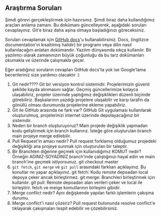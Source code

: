 ## Araştırma Soruları

Şimdi görevi gerçekleştirmek için hazırsınız. Şimdi biraz daha kullandığımız araçları anlama zamanı. Bu dokümanı güncelleyerek, aşağıdaki soruları cevaplayınız. Git'e biraz daha aşina olmaya başladığınızı göreceksiniz. 

Soruları cevaplamak için [GitHub docs](https://docs.github.com/en)'u kullanabilirsiniz. Docs, (ingilizce documentation'ın kısaltılmış halidir) bir programı veya dilin nasıl kullanılacağını anlatan dokümandır. Yazılım dünyasında sıkça kullanılır. Bir yazılımcı olarak zamanınızın büyük çoğunluğu da bu tarz dokümanları okumakla ve üzerinde çalışmakla geçer.

Eğer aradığınız soruların cevapları GitHub docs'ta yok ise Google'lama becerileriniz size yardımcı olacaktır :)

1. Git nedir????
Git bir versiyon kontrol sistemidir. Projelerimizin güvenli şekilde kayda alınmasını sağlar. Geçmiş güncellerimize kolayca ulaşabiliriz, projeler üzerinde yaptığımız değişiklikleri düzenli biçimde görebiliriz. Başkalarının yazdığı projelere ulaşabilir ve karşı tarafın da gönüllü olması durumunda projelerine ekleme yapabiliriz. 
2. Git ile GitHub arasında ne fark var?
GitHub Git uygulaması kullanılarak oluşturulmuş, projelerinizi internet üzerinde depolayacağınız bir sistemdir. 
3. Neden bir branch oluşturuyoruz? 
Main projede değişiklik yapmadan kodu geliştirmek için branch kullanırız. İsteğe göre oluşturulan branch main projeye merge edilebilir. 
4. Pull Request'in amacı nedir?
Pull request forklamış olduğumuz projedeki değişikliği ana projeye sunmak için oluşturulan bir taleptir.
5. Bir Branchten diğerine geçmek için kullanıdığımız KOMUT nedir? Örneğin ADINIZ-SOYADINIZ branch'inde çalıştığınızı hayal edin ve main branch'ine geçmek istiyorsunuz.
git checkout master
6. `git fetch`, `git merge` ve `git pull` arasındaki farklıarı açıklayınız. Bu konutlar ne yapar açıklayınız.
git fetch: Kodu remote depoadan local depoya çeker ancak birleştirmez.
git merge: Branchleri birleştirmek için kullanılır.
git pull: Remote depoadan alan verileri çeker ve local ile birleştirir. fetch ve merge komutlarının birleşimi gibidir.
7. Merge conflict nedir?
Aynı değişkende yapılan farklı işlemlerin çakışma durumu.
8. Merge conflict'i nasıl çözeriz?
Pull request butonunda resolve conflict'e tıklayarak çakışmaları tespit edebilir ve çözebilirsiniz.
